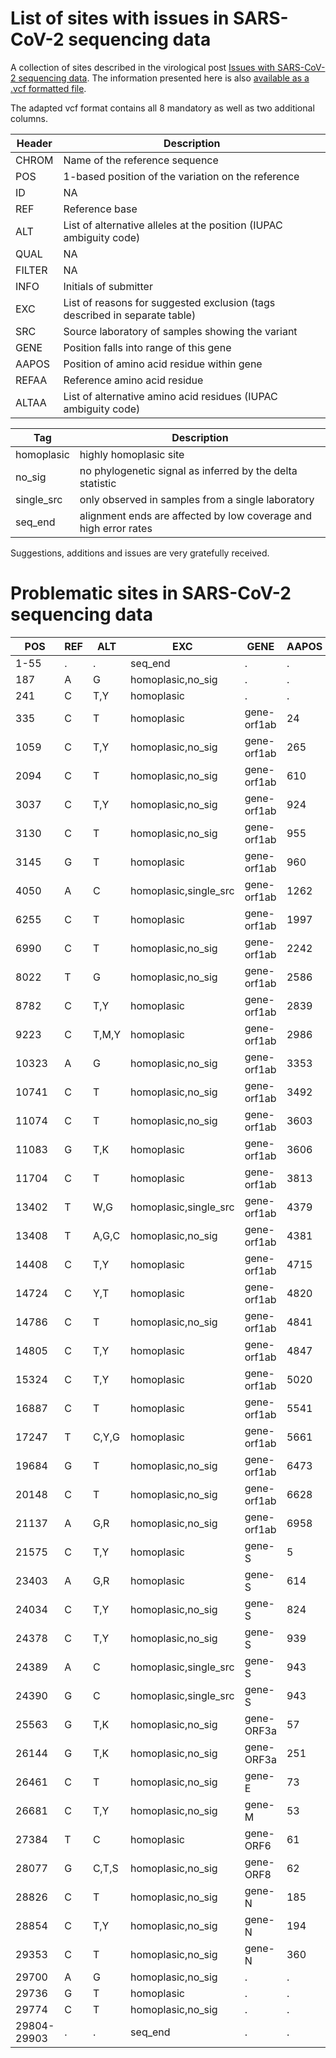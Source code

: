 # List of sites with issues in SARS-CoV-2 sequencing data

A collection of sites described in the virological post [Issues with SARS-CoV-2 sequencing data](http://virological.org/t/issues-with-sars-cov-2-sequencing-data/473).
The information presented here is also [available as a .vcf formatted file](https://github.com/W-L/ProblematicSites_SARS-CoV2/blob/master/problematic_sites_sarsCov2.vcf).

The adapted vcf format contains all 8 mandatory as well as two additional columns.

| Header | Description |
|--------|-------------|
|CHROM   |Name of the reference sequence |
|POS     |1-based position of the variation on the reference |
|ID      | NA |
|REF     | Reference base |
|ALT     | List of alternative alleles at the position (IUPAC ambiguity code) |
|QUAL    | NA |
|FILTER  | NA |
|INFO    | Initials of submitter |
|EXC     | List of reasons for suggested exclusion (tags described in separate table) |
|SRC     | Source laboratory of samples showing the variant |
|GENE    | Position falls into range of this gene |
|AAPOS   | Position of amino acid residue within gene |
|REFAA   | Reference amino acid residue |
|ALTAA   | List of alternative amino acid residues (IUPAC ambiguity code) |



| Tag | Description |
|------|-------------|
| homoplasic | highly homoplasic site |
| no_sig | no phylogenetic signal as inferred by the delta statistic |
| single_src | only observed in samples from a single laboratory |
| seq_end | alignment ends are affected by low coverage and high error rates |

Suggestions, additions and issues are very gratefully received.


# Problematic sites in SARS-CoV-2 sequencing data
|    POS    |REF| ALT |         EXC         |   GENE    |AAPOS|REFAA|ALTAA|
|-----------|---|-----|---------------------|-----------|-----|-----|-----|
|1-55       |.  |.    |seq_end              |.          |.    |     |     |
|187        |A  |G    |homoplasic,no_sig    |.          |.    |.    |.    |
|241        |C  |T,Y  |homoplasic           |.          |.    |.    |.    |
|335        |C  |T    |homoplasic           |gene-orf1ab|24   |R    |C    |
|1059       |C  |T,Y  |homoplasic,no_sig    |gene-orf1ab|265  |T    |I,X  |
|2094       |C  |T    |homoplasic,no_sig    |gene-orf1ab|610  |S    |L    |
|3037       |C  |T,Y  |homoplasic,no_sig    |gene-orf1ab|924  |F    |F,F  |
|3130       |C  |T    |homoplasic,no_sig    |gene-orf1ab|955  |Y    |Y    |
|3145       |G  |T    |homoplasic           |gene-orf1ab|960  |L    |F    |
|4050       |A  |C    |homoplasic,single_src|gene-orf1ab|1262 |N    |T    |
|6255       |C  |T    |homoplasic           |gene-orf1ab|1997 |A    |V    |
|6990       |C  |T    |homoplasic,no_sig    |gene-orf1ab|2242 |S    |F    |
|8022       |T  |G    |homoplasic,no_sig    |gene-orf1ab|2586 |V    |G    |
|8782       |C  |T,Y  |homoplasic           |gene-orf1ab|2839 |S    |S,S  |
|9223       |C  |T,M,Y|homoplasic           |gene-orf1ab|2986 |H    |H,X,H|
|10323      |A  |G    |homoplasic,no_sig    |gene-orf1ab|3353 |K    |R    |
|10741      |C  |T    |homoplasic,no_sig    |gene-orf1ab|3492 |D    |D    |
|11074      |C  |T    |homoplasic,no_sig    |gene-orf1ab|3603 |F    |F    |
|11083      |G  |T,K  |homoplasic           |gene-orf1ab|3606 |L    |F,X  |
|11704      |C  |T    |homoplasic           |gene-orf1ab|3813 |Y    |Y    |
|13402      |T  |W,G  |homoplasic,single_src|gene-orf1ab|4379 |Y    |X,*  |
|13408      |T  |A,G,C|homoplasic,no_sig    |gene-orf1ab|4381 |C    |*,W,C|
|14408      |C  |T,Y  |homoplasic           |gene-orf1ab|4715 |P    |L,L  |
|14724      |C  |Y,T  |homoplasic           |gene-orf1ab|4820 |F    |X,F  |
|14786      |C  |T    |homoplasic,no_sig    |gene-orf1ab|4841 |A    |L    |
|14805      |C  |T,Y  |homoplasic           |gene-orf1ab|4847 |Y    |I,X  |
|15324      |C  |T,Y  |homoplasic           |gene-orf1ab|5020 |N    |I,X  |
|16887      |C  |T    |homoplasic           |gene-orf1ab|5541 |Y    |I    |
|17247      |T  |C,Y,G|homoplasic           |gene-orf1ab|5661 |R    |A,X,G|
|19684      |G  |T    |homoplasic,no_sig    |gene-orf1ab|6473 |E    |N    |
|20148      |C  |T    |homoplasic,no_sig    |gene-orf1ab|6628 |F    |L    |
|21137      |A  |G,R  |homoplasic,no_sig    |gene-orf1ab|6958 |K    |G,X  |
|21575      |C  |T,Y  |homoplasic           |gene-S     |5    |L    |F,X  |
|23403      |A  |G,R  |homoplasic           |gene-S     |614  |D    |G,X  |
|24034      |C  |T,Y  |homoplasic,no_sig    |gene-S     |824  |N    |N,N  |
|24378      |C  |T,Y  |homoplasic,no_sig    |gene-S     |939  |S    |F,X  |
|24389      |A  |C    |homoplasic,single_src|gene-S     |943  |S    |R    |
|24390      |G  |C    |homoplasic,single_src|gene-S     |943  |S    |T    |
|25563      |G  |T,K  |homoplasic,no_sig    |gene-ORF3a |57   |Q    |H,X  |
|26144      |G  |T,K  |homoplasic,no_sig    |gene-ORF3a |251  |G    |V,X  |
|26461      |C  |T    |homoplasic,no_sig    |gene-E     |73   |L    |F    |
|26681      |C  |T,Y  |homoplasic,no_sig    |gene-M     |53   |F    |F,F  |
|27384      |T  |C    |homoplasic           |gene-ORF6  |61   |D    |D    |
|28077      |G  |C,T,S|homoplasic,no_sig    |gene-ORF8  |62   |V    |L,L,X|
|28826      |C  |T    |homoplasic,no_sig    |gene-N     |185  |R    |C    |
|28854      |C  |T,Y  |homoplasic,no_sig    |gene-N     |194  |S    |L,X  |
|29353      |C  |T    |homoplasic,no_sig    |gene-N     |360  |Y    |Y    |
|29700      |A  |G    |homoplasic,no_sig    |.          |.    |.    |.    |
|29736      |G  |T    |homoplasic           |.          |.    |.    |.    |
|29774      |C  |T    |homoplasic,no_sig    |.          |.    |.    |.    |
|29804-29903|.  |.    |seq_end              |.          |.    |     |     |
